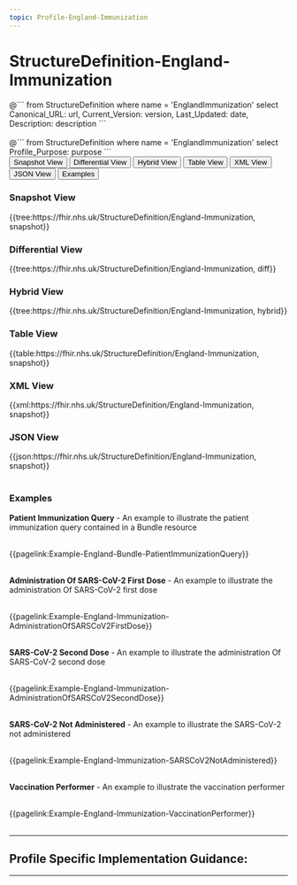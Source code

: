 ```yaml
---
topic: Profile-England-Immunization
---
```


# StructureDefinition-England-Immunization

<div id="transpose">
@```
from
	StructureDefinition
where
	name = 'EnglandImmunization'
select
	Canonical_URL: url,
  Current_Version: version,
  Last_Updated: date,
	Description: description
```
</div>
<br>
@```
from
	StructureDefinition
where
	name = 'EnglandImmunization'
select
	Profile_Purpose: purpose
```


<nocheck>
<div class="tab fhirTree">
 <button class="tablinks active" onclick="openTab(event, 'Snapshot View')">Snapshot View</button>
  <button class="tablinks" onclick="openTab(event, 'Differential View')">Differential View</button>
  <button class="tablinks" onclick="openTab(event, 'Hybrid View')">Hybrid View</button>
   <button class="tablinks" onclick="openTab(event, 'Table View')">Table View</button>
   <button class="tablinks" onclick="openTab(event, 'XML View')">XML View</button>
  <button class="tablinks" onclick="openTab(event, 'JSON View')">JSON View</button>
  <button class="tablinks" onclick="openTab(event, 'Examples')">Examples</button>
</div>

<div id="Snapshot View" class="tabcontent" style="display:block">
  <h3>Snapshot View</h3>
{{tree:https://fhir.nhs.uk/StructureDefinition/England-Immunization, snapshot}}
</div>

<div id="Differential View" class="tabcontent">
  <h3>Differential View</h3>
{{tree:https://fhir.nhs.uk/StructureDefinition/England-Immunization, diff}}
</div>

<div id="Hybrid View" class="tabcontent">
  <h3>Hybrid View</h3>
{{tree:https://fhir.nhs.uk/StructureDefinition/England-Immunization, hybrid}}
</div>

<div id="Table View" class="tabcontent">
  <h3>Table View</h3>
{{table:https://fhir.nhs.uk/StructureDefinition/England-Immunization, snapshot}}
</div>

<div id="XML View" class="tabcontent">
  <h3>XML View</h3>
{{xml:https://fhir.nhs.uk/StructureDefinition/England-Immunization, snapshot}}
</div>

<div id="JSON View" class="tabcontent">
  <h3>JSON View</h3>
{{json:https://fhir.nhs.uk/StructureDefinition/England-Immunization, snapshot}}
</div>

<div id="Examples" class="tabcontent">
<br>
  <h3>Examples</h3>
  <b>Patient Immunization Query</b> - An example to illustrate the patient immunization query contained in a Bundle resource

<br>{{pagelink:Example-England-Bundle-PatientImmunizationQuery}}
<br><br>

<b>Administration Of SARS-CoV-2 First Dose</b> - An example to illustrate the administration Of SARS-CoV-2 first dose

<br>{{pagelink:Example-England-Immunization-AdministrationOfSARSCoV2FirstDose}}
<br><br>

<b>SARS-CoV-2 Second Dose</b> - An example to illustrate the administration Of SARS-CoV-2 second dose

<br>{{pagelink:Example-England-Immunization-AdministrationOfSARSCoV2SecondDose}}
<br><br>

<b>SARS-CoV-2 Not Administered</b> - An example to illustrate the SARS-CoV-2 not administered

<br>{{pagelink:Example-England-Immunization-SARSCoV2NotAdministered}}
<br><br>

<b>Vaccination Performer</b> - An example to illustrate the vaccination performer

<br>{{pagelink:Example-England-Immunization-VaccinationPerformer}}
<br><br>

</div>
</nocheck>

---

## Profile Specific Implementation Guidance: ##

---